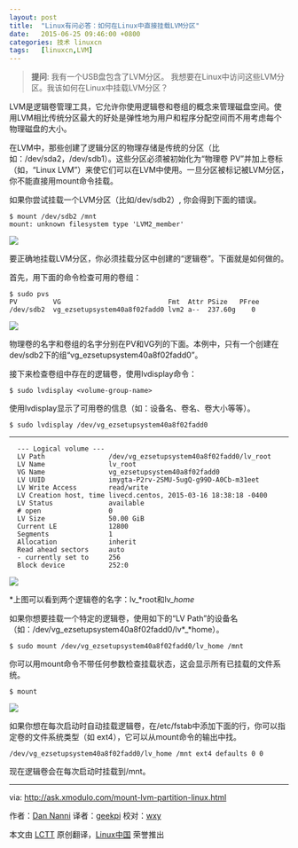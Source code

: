 ```yaml
---
layout: post
title:	"Linux有问必答：如何在Linux中直接挂载LVM分区"
date:	2015-06-25 09:46:00 +0800 
categories:	技术 linuxcn 
tags:	[linuxcn,LVM]
---
```




> 
> **提问**: 我有一个USB盘包含了LVM分区。 我想要在Linux中访问这些LVM分区。我该如何在Linux中挂载LVM分区？
> 
> 
> 


LVM是逻辑卷管理工具，它允许你使用逻辑卷和卷组的概念来管理磁盘空间。使用LVM相比传统分区最大的好处是弹性地为用户和程序分配空间而不用考虑每个物理磁盘的大小。


在LVM中，那些创建了逻辑分区的物理存储是传统的分区（比如：/dev/sda2，/dev/sdb1）。这些分区必须被初始化为“物理卷 PV”并加上卷标（如，“Linux LVM”）来使它们可以在LVM中使用。一旦分区被标记被LVM分区，你不能直接用mount命令挂载。


如果你尝试挂载一个LVM分区（比如/dev/sdb2）, 你会得到下面的错误。



```
$ mount /dev/sdb2 /mnt  
mount: unknown filesystem type 'LVM2_member'
```

![](/Asserts/Images//attachment/album/201506/25/094652wv2k9ukuctd6hh36.jpg)


要正确地挂载LVM分区，你必须挂载分区中创建的“逻辑卷”。下面就是如何做的。


首先，用下面的命令检查可用的卷组：



```
$ sudo pvs   
PV         VG                           Fmt  Attr PSize   PFree  
/dev/sdb2  vg_ezsetupsystem40a8f02fadd0 lvm2 a--  237.60g    0 
```

![](/Asserts/Images//attachment/album/201506/25/094653mgjgzrx3k3gn3gr6.jpg)


物理卷的名字和卷组的名字分别在PV和VG列的下面。本例中，只有一个创建在dev/sdb2下的组“vg\_ezsetupsystem40a8f02fadd0”。


接下来检查卷组中存在的逻辑卷，使用lvdisplay命令：



```
$ sudo lvdisplay <volume-group-name>

```

使用lvdisplay显示了可用卷的信息（如：设备名、卷名、卷大小等等）。



```
$ sudo lvdisplay /dev/vg_ezsetupsystem40a8f02fadd0 

```



---



```
  --- Logical volume ---
  LV Path                /dev/vg_ezsetupsystem40a8f02fadd0/lv_root
  LV Name                lv_root
  VG Name                vg_ezsetupsystem40a8f02fadd0
  LV UUID                imygta-P2rv-2SMU-5ugQ-g99D-A0Cb-m31eet
  LV Write Access        read/write
  LV Creation host, time livecd.centos, 2015-03-16 18:38:18 -0400
  LV Status              available
  # open                 0
  LV Size                50.00 GiB
  Current LE             12800
  Segments               1
  Allocation             inherit
  Read ahead sectors     auto
  - currently set to     256
  Block device           252:0

```

![](/Asserts/Images//attachment/album/201506/25/094658gfr1iyq9v1dw17dq.jpg)


*上图可以看到两个逻辑卷的名字：lv\_*root和lv\_*home*


如果你想要挂载一个特定的逻辑卷，使用如下的“LV Path”的设备名（如：/dev/vg\_ezsetupsystem40a8f02fadd0/lv*\_*home）。



```
$ sudo mount /dev/vg_ezsetupsystem40a8f02fadd0/lv_home /mnt 

```

你可以用mount命令不带任何参数检查挂载状态，这会显示所有已挂载的文件系统。



```
$ mount 

```

![](/Asserts/Images//attachment/album/201506/25/094702oh3aaqvvrr3u33fd.jpg)


如果你想在每次启动时自动挂载逻辑卷，在/etc/fstab中添加下面的行，你可以指定卷的文件系统类型（如 ext4），它可以从mount命令的输出中找。



```
/dev/vg_ezsetupsystem40a8f02fadd0/lv_home /mnt ext4 defaults 0 0

```

现在逻辑卷会在每次启动时挂载到/mnt。




---


via: <http://ask.xmodulo.com/mount-lvm-partition-linux.html>


作者：[Dan Nanni](http://ask.xmodulo.com/author/nanni) 译者：[geekpi](https://github.com/geekpi) 校对：[wxy](https://github.com/wxy)


本文由 [LCTT](https://github.com/LCTT/TranslateProject) 原创翻译，[Linux中国](https://linux.cn/) 荣誉推出
